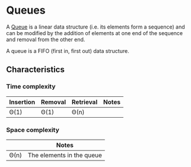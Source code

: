 # Queues
A [Queue](https://en.wikipedia.org/wiki/Queue_(abstract_data_type)) is a linear data structure  (i.e. its elements form a sequence) and can be modified by the addition of elements at one end of the sequence and removal from the other end.

A queue is a FIFO (first in, first out) data structure.

## Characteristics
### Time complexity
|Insertion |Removal |Retrieval |Notes
|- |- |- |-
|Θ(1) |Θ(1) |Θ(n) |

### Space complexity
| |Notes
|- |-
|Θ(n) |The elements in the queue